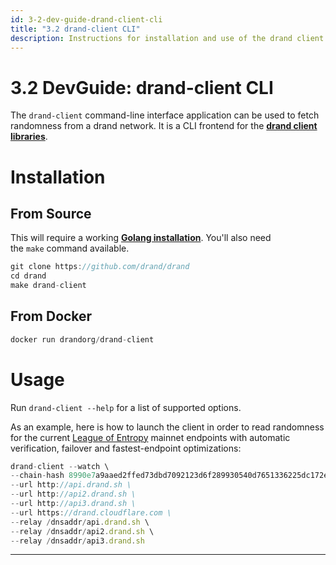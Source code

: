 ```yaml
---
id: 3-2-dev-guide-drand-client-cli
title: "3.2 drand-client CLI"
description: Instructions for installation and use of the drand client CLI.
---
```

# 3.2 DevGuide: drand-client CLI

The `drand-client` command-line interface application can be used to fetch randomness from a drand network. It is a CLI frontend for the [**drand client libraries**](3-3-dev-guide-client-libraries).

# **Installation**

## **From Source**

This will require a working [**Golang installation**](https://golang.org/doc/install). You'll also need the `make` command available.

```jsx
git clone https://github.com/drand/drand
cd drand
make drand-client
```

## **From Docker**

```jsx
docker run drandorg/drand-client
```

# **Usage**

Run `drand-client --help` for a list of supported options. 

As an example, here is how to launch the client in order to read randomness for the current [League of Entropy](https://leagueofentropy.org) mainnet endpoints with automatic verification, failover and fastest-endpoint optimizations:

```jsx
drand-client --watch \
--chain-hash 8990e7a9aaed2ffed73dbd7092123d6f289930540d7651336225dc172e51b2ce \
--url http://api.drand.sh \
--url http://api2.drand.sh \
--url http://api3.drand.sh \
--url https://drand.cloudflare.com \
--relay /dnsaddr/api.drand.sh \
--relay /dnsaddr/api2.drand.sh \
--relay /dnsaddr/api3.drand.sh
```

---